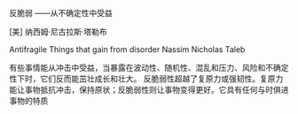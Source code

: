 反脆弱
——从不确定性中受益

[美] 纳西姆·尼古拉斯·塔勒布

Antifragile
Things that gain from disorder
Nassim Nicholas Taleb


有些事情能从冲击中受益，当暴露在波动性、随机性、混乱和压力、风险和不确定性下时，它们反而能茁壮成长和壮大。
反脆弱性超越了复原力或强韧性。复原力能让事物抵抗冲击，保持原状；反脆弱性则让事物变得更好。它具有任何与时俱进事物的特质